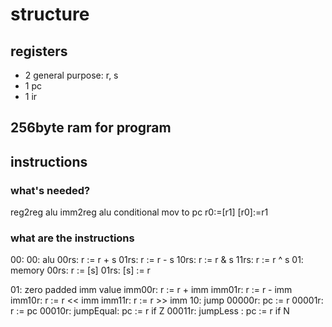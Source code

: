 # structure
## registers
- 2 general purpose: r, s
- 1 pc
- 1 ir
## 256byte ram for program
## instructions
### what's needed?
reg2reg alu
imm2reg alu
conditional mov to pc
r0:=[r1]
[r0]:=r1

### what are the instructions
00:
  00: alu
    00rs: r := r + s
    01rs: r := r - s
    10rs: r := r & s
    11rs: r := r ^ s
  01: memory
    00rs: r := [s]
    01rs: [s] := r

01: zero padded imm value
  imm00r: r := r +  imm
  imm01r: r := r -  imm
  imm10r: r := r << imm
  imm11r: r := r >> imm
10: jump
  00000r: pc := r
  00001r: r := pc
  00010r: jumpEqual: pc := r if Z
  00011r: jumpLess : pc := r if N